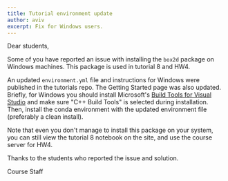 ```yaml
---
title: Tutorial environment update
author: aviv
excerpt: Fix for Windows users.
---
```


Dear students,

Some of you have reported an issue with installing the `box2d` package on
Windows machines.  This package is used in tutorial 8 and HW4. 

An updated `environment.yml` file and instructions for Windows were published in
the tutorials repo. The Getting Started page was also updated.
Briefly, for Windows you should install Microsoft's [Build Tools for Visual
Studio](https://visualstudio.microsoft.com/downloads/#build-tools-for-visual-studio-2019)
and make sure "C++ Build Tools" is selected during installation.
Then, install the conda environment with the updated environment file
(preferably a clean install).

Note that even you don't manage to install this package on your system, you can
still view the tutorial 8 notebook on the site, and use the course server for
HW4.


Thanks to the students who reported the issue and solution.

Course Staff
